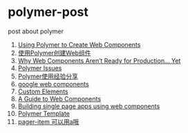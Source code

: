 polymer-post
============

post about polymer

1. [Using Polymer to Create Web Components](http://code.tutsplus.com/tutorials/using-polymer-to-create-web-components--cms-20475)
2. [使用Polymer创建Web组件](http://zhuanlan.zhihu.com/FrontendMagazine/19726472)
3. [Why Web Components Aren’t Ready for Production… Yet](http://developer.telerik.com/featured/web-components-arent-ready-production-yet/)
4. [Polymer Issues](https://groups.google.com/forum/#!msg/polymer-dev/zUseH6M0eTI/SXIp9eP-n8AJ)
5. [Polymer使用经验分享](http://www.topthink.com/topic/2673.html)
6. [google web components](https://github.com/GoogleWebComponents)
7. [Custom Elements](http://customelements.io/)
8. [A Guide to Web Components](http://css-tricks.com/modular-future-web-components/)
9. [Building single page apps using web components](https://www.polymer-project.org/articles/spa.html)
10. [Polymer Template](http://www.cnblogs.com/ywb15ba/p/polymer_template.html)
11. [pager-item 可以用a哦](https://www.polymer-project.org/docs/elements/paper-elements.html#paper-item)
